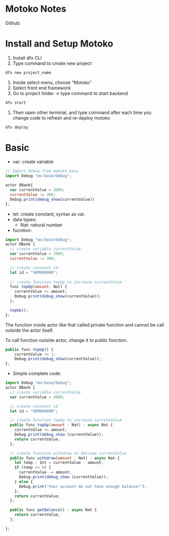 # Motoko Notes

Github: 

# Install and Setup Motoko

1. Install dfx CLI
2. Type command to create new project

```bash
dfx new project_name
```

1. Inside select menu, choose “Motoko”
2. Select front end framework
3. Go to project folder → type command to start backend

```bash
dfx start
```

1. Then open other terminal, and type command after each time you change code to refresh and re-deploy motoko

```bash
dfx deploy
```

# Basic

- var: create variable

```jsx
// Import Debug from mokoto base
import Debug "mo:base/Debug";

actor DBank{
  var currentValue = 3000;
  currentValue := 300;
  Debug.print(debug_show(currentValue))
};
```

- let: create constant, syntax as var.
- data types:
    - Nat: natural number
- fucntion:

```jsx
import Debug "mo:base/Debug";
actor DBank {
  // create variable currentValue 
  var currentValue = 3000;
  currentValue := 300;

  // create constant id
  let id = "SKM909090";
  
  // create function topUp to increase currentValue
  func topUp(amount: Nat) {
    currentValue += amount;
    Debug.print(debug_show(currentValue));
  };

  topUp();
};

```

The function inside actor like that called private function and cannot be call outside the actor itself.

To call function outside actor, change it to public function.

```jsx
public func topUp() {
    currentValue += 1;
    Debug.print(debug_show(currentValue));
};
```

- Simple complete code:

```jsx
import Debug "mo:base/Debug";
actor DBank {
  // create variable currentValue
  var currentValue = 3000;

  // create constant id
  let id = "SKM909090";

  // create function topUp to increase currentValue
  public func topUp(amount : Nat) : async Nat {
    currentValue += amount;
    Debug.print(debug_show (currentValue));
    return currentValue;
  };

  // create function withdraw to decrase currentValue
  public func withdraw(amount : Nat) : async Nat {
    let temp : Int = currentValue - amount;
    if (temp >= 0) {
      currentValue -= amount;
      Debug.print(debug_show (currentValue));
    } else {
      Debug.print("Your account do not have enough balance!");
    };
    return currentValue;
  };

  public func getBalance() : async Nat {
    return currentValue;
  };

};

```